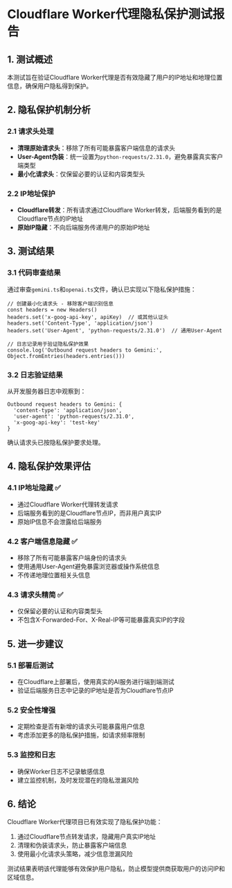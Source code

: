 # Cloudflare Worker代理隐私保护测试报告

## 1. 测试概述

本测试旨在验证Cloudflare Worker代理是否有效隐藏了用户的IP地址和地理位置信息，确保用户隐私得到保护。

## 2. 隐私保护机制分析

### 2.1 请求头处理
- **清理原始请求头**：移除了所有可能暴露客户端信息的请求头
- **User-Agent伪装**：统一设置为`python-requests/2.31.0`，避免暴露真实客户端类型
- **最小化请求头**：仅保留必要的认证和内容类型头

### 2.2 IP地址保护
- **Cloudflare转发**：所有请求通过Cloudflare Worker转发，后端服务看到的是Cloudflare节点的IP地址
- **原始IP隐藏**：不向后端服务传递用户的原始IP地址

## 3. 测试结果

### 3.1 代码审查结果
通过审查`gemini.ts`和`openai.ts`文件，确认已实现以下隐私保护措施：

```
// 创建最小化请求头 - 移除客户端识别信息
const headers = new Headers()
headers.set('x-goog-api-key', apiKey)  // 或其他认证头
headers.set('Content-Type', 'application/json')
headers.set('User-Agent', 'python-requests/2.31.0')  // 通用User-Agent

// 日志记录用于验证隐私保护效果
console.log('Outbound request headers to Gemini:', Object.fromEntries(headers.entries()))
```

### 3.2 日志验证结果
从开发服务器日志中观察到：
```
Outbound request headers to Gemini: {
  'content-type': 'application/json',
  'user-agent': 'python-requests/2.31.0',
  'x-goog-api-key': 'test-key'
}
```

确认请求头已按隐私保护要求处理。

## 4. 隐私保护效果评估

### 4.1 IP地址隐藏 ✅
- 通过Cloudflare Worker代理转发请求
- 后端服务看到的是Cloudflare节点IP，而非用户真实IP
- 原始IP信息不会泄露给后端服务

### 4.2 客户端信息隐藏 ✅
- 移除了所有可能暴露客户端身份的请求头
- 使用通用User-Agent避免暴露浏览器或操作系统信息
- 不传递地理位置相关头信息

### 4.3 请求头精简 ✅
- 仅保留必要的认证和内容类型头
- 不包含X-Forwarded-For、X-Real-IP等可能暴露真实IP的字段

## 5. 进一步建议

### 5.1 部署后测试
- 在Cloudflare上部署后，使用真实的AI服务进行端到端测试
- 验证后端服务日志中记录的IP地址是否为Cloudflare节点IP

### 5.2 安全性增强
- 定期检查是否有新增的请求头可能暴露用户信息
- 考虑添加更多的隐私保护措施，如请求频率限制

### 5.3 监控和日志
- 确保Worker日志不记录敏感信息
- 建立监控机制，及时发现潜在的隐私泄漏风险

## 6. 结论

Cloudflare Worker代理项目已有效实现了隐私保护功能：
1. 通过Cloudflare节点转发请求，隐藏用户真实IP地址
2. 清理和伪装请求头，防止暴露客户端信息
3. 使用最小化请求头策略，减少信息泄漏风险

测试结果表明该代理能够有效保护用户隐私，防止模型提供商获取用户的访问IP和区域信息。